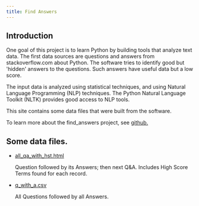 ```yaml
---
title: Find Answers
---
```


## Introduction

One goal of this project is to learn Python by building tools
that analyze text data. The first data sources are questions and
answers from stackoverflow.com about Python. The software tries
to identify good but 'hidden' answers to the questions. Such
answers have useful data but a low score.

The input data is analyzed using statistical techniques,
and using Natural Language Programming (NLP) techniques.
The Python Natural Language Toolkit (NLTK)
provides good access to NLP tools.

This site contains some data files that were built
from the software.

To learn more about the find_answers project,
see
[github.](https://github.com/clp/learn_python/tree/master/find_answers)

<!--
See short documentation files:
[README](README)
and
[README_2.](README_2)
-->


## Some data files.

* [all_qa_with_hst.html](/data/all_qa_with_hst.html)

  Question followed by its Answers; then next Q&A.  Includes High Score Terms
  found for each record.


* [q_with_a.csv](/data/q_with_a.csv)

  All Questions followed by all Answers.


